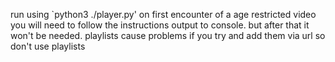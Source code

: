 run using `python3 ./player.py'
on first encounter of a age restricted video you will need to follow the instructions output to console. but after that it won't be needed.
playlists cause problems if you try and add them via url so don't use playlists